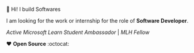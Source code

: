 👋 Hi! I build Softwares

I am looking for the work or internship for the role of **Software Developer**.

_Active Microsoft Learn Student Ambassador_ | _MLH Fellow_

❤️  **Open Source** :octocat:
